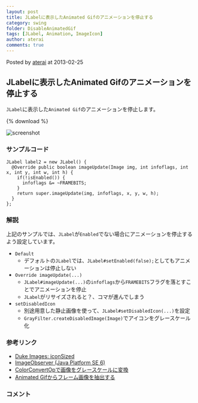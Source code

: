 ```yaml
---
layout: post
title: JLabelに表示したAnimated Gifのアニメーションを停止する
category: swing
folder: DisableAnimatedGif
tags: [JLabel, Animation, ImageIcon]
author: aterai
comments: true
---
```


Posted by [aterai](http://terai.xrea.jp/aterai.html) at 2013-02-25

## JLabelに表示したAnimated Gifのアニメーションを停止する
`JLabel`に表示した`Animated Gif`のアニメーションを停止します。

{% download %}

![screenshot](https://lh6.googleusercontent.com/-pYT15pLG7KY/USoyuJzLxUI/AAAAAAAABfo/JgO7-MbsL5U/s800/DisableAnimatedGif.png)

### サンプルコード
<pre class="prettyprint"><code>JLabel label2 = new JLabel() {
  @Override public boolean imageUpdate(Image img, int infoflags, int x, int y, int w, int h) {
    if(!isEnabled()) {
      infoflags &amp;= ~FRAMEBITS;
    }
    return super.imageUpdate(img, infoflags, x, y, w, h);
  }
};
</code></pre>

### 解説
上記のサンプルでは、`JLabel`が`Enabled`でない場合にアニメーションを停止するよう設定しています。

- `Default`
    - デフォルトの`JLabel`では、`JLabel#setEnabled(false);`としてもアニメーションは停止しない
- `Override imageUpdate(...)`
    - `JLabel#imageUpdate(...)`の`infoflags`から`FRAMEBITS`フラグを落とすことでアニメーションを停止
    - `JLabel`がリサイズされると？、コマが進んでしまう
- `setDisabledIcon`
    - 別途用意した静止画像を使って、`JLabel#setDisabledIcon(...)`を設定
    - `GrayFilter.createDisabledImage(Image)`でアイコンをグレースケール化

<!-- dummy comment line for breaking list -->

### 参考リンク
- [Duke Images: iconSized](http://duke.kenai.com/iconSized/index.html)
- [ImageObserver (Java Platform SE 6)](http://docs.oracle.com/javase/jp/6/api/java/awt/image/ImageObserver.html)
- [ColorConvertOpで画像をグレースケールに変換](http://terai.xrea.jp/Swing/ColorConvertOp.html)
- [Animated Gifからフレーム画像を抽出する](http://terai.xrea.jp/Swing/ExtractFramesFromAnimatedGif.html)

<!-- dummy comment line for breaking list -->

### コメント
